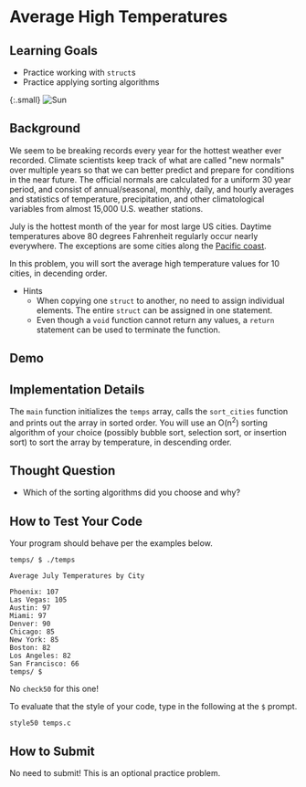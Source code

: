 # Average High Temperatures

## Learning Goals
  * Practice working with `struct`s
  * Practice applying sorting algorithms

{:.small} 
![Sun](Sun.jpeg)
  
## Background

We seem to be breaking records every year for the hottest weather ever recorded. Climate scientists keep track of what are called "new normals" over multiple years so that we can better predict and prepare for conditions in the near future. The official normals are calculated for a uniform 30 year period, and consist of annual/seasonal, monthly, daily, and hourly averages and statistics of temperature, precipitation, and other climatological variables from almost 15,000 U.S. weather stations. 

July is the hottest month of the year for most large US cities. Daytime temperatures above 80 degrees Fahrenheit regularly occur nearly everywhere. The exceptions are some cities along the [Pacific coast](https://www.ncei.noaa.gov/products/land-based-station/us-climate-normals).

In this problem, you will sort the average high temperature values for 10 cities, in decending order.

+ Hints
  * When copying one `struct` to another, no need to assign individual elements. The entire `struct` can be assigned in one statement.
  * Even though a `void` function cannot return any values, a `return` statement can be used to terminate the function.

## Demo

<script async data-autoplay="1" data-cols="100" data-loop="1" data-rows="12" id="asciicast-g0UzJMsFC2x5o2KwRHYxJqTs5" src="https://asciinema.org/a/g0UzJMsFC2x5o2KwRHYxJqTs5.js"></script>

## Implementation Details

The `main` function initializes the `temps` array, calls the `sort_cities` function and prints out the array in sorted order. You will use an O(n<sup>2</sup>) sorting algorithm of your choice (possibly bubble sort, selection sort, or insertion sort) to sort the array by temperature, in descending order.

## Thought Question

* Which of the sorting algorithms did you choose and why?

## How to Test Your Code

Your program should behave per the examples below.

```
temps/ $ ./temps

Average July Temperatures by City

Phoenix: 107
Las Vegas: 105
Austin: 97
Miami: 97
Denver: 90
Chicago: 85
New York: 85
Boston: 82
Los Angeles: 82
San Francisco: 66
temps/ $ 
```

No `check50` for this one!

To evaluate that the style of your code, type in the following at the `$` prompt. 

```
style50 temps.c
```

## How to Submit

No need to submit! This is an optional practice problem.